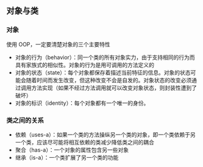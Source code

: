 ## 对象与类

### 对象

使用 OOP，一定要清楚对象的三个主要特性

* 对象的行为（behavior）：同一个类的所有对象实力，由于支持相同的行为而具有家族式的相似性。对象的行为是用可调用的方法定义的
* 对象的状态（state）：每个对象都保存着描述当前特征的信息。对象的状态可能会随着时间而发生改变，但这种改变不会是自发的。对象状态的改变必须通过调用方法实现（如果不经过方法调用就可以改变对象状态，则封装性遭到了破坏）
* 对象的标识（identity）：每个对象都有一个唯一的身份。

### 类之间的关系

* 依赖（uses-a）：如果一个类的方法操纵另一个类的对象，即一个类依赖于另一个类，应该尽可能将相互依赖的类减少降低类之间的耦合
* 聚合（has-a）：一个对象的属性包含另一些对象
* 继承（is-a）：一个类扩展了另一个类的功能

